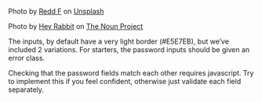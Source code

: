   Photo by <a href="https://unsplash.com/@raddfilms?utm_source=unsplash&utm_medium=referral&utm_content=creditCopyText">Redd F</a> on <a href="https://unsplash.com/s/photos/japan?utm_source=unsplash&utm_medium=referral&utm_content=creditCopyText">Unsplash</a>
  

Photo by <a href="https://thenounproject.com/heyrabbit/">Hey Rabbit</a> on <a href="https://thenounproject.com/icon/hannya-mask-4933349/">The Noun Project</a>




The inputs, by default have a very light border (#E5E7EB), but we’ve included 2 variations. For starters, the password inputs should be given an error class.



Checking that the password fields match each other requires javascript. Try to implement this if you feel confident, otherwise just validate each field separately.
